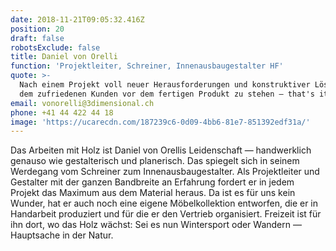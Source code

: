 ```yaml
---
date: 2018-11-21T09:05:32.416Z
position: 20
draft: false
robotsExclude: false
title: Daniel von Orelli
function: 'Projektleiter, Schreiner, Innenausbaugestalter HF'
quote: >-
  Nach einem Projekt voll neuer Herausforderungen und konstruktiver Lösungen mit
  dem zufriedenen Kunden vor dem fertigen Produkt zu stehen — that's it!
email: vonorelli@3dimensional.ch
phone: +41 44 422 44 18
image: 'https://ucarecdn.com/187239c6-0d09-4bb6-81e7-851392edf31a/'
---
```

Das Arbeiten mit Holz ist Daniel von Orellis Leidenschaft — handwerklich genauso wie gestalterisch und planerisch. Das spiegelt sich in seinem Werdegang vom Schreiner zum Innenausbaugestalter. Als Projektleiter und Gestalter mit der ganzen Bandbreite an Erfahrung fordert er in jedem Projekt das Maximum aus dem Material heraus. Da ist es für uns kein Wunder, hat er auch noch eine eigene Möbelkollektion entworfen, die er in Handarbeit produziert und für die er den Vertrieb organisiert. Freizeit ist für ihn dort, wo das Holz wächst: Sei es nun Wintersport oder Wandern — Hauptsache in der Natur.
